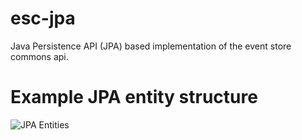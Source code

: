 # esc-jpa
Java Persistence API (JPA) based implementation of the event store commons api.

# Example JPA entity structure
![JPA Entities](https://raw.github.com/fuinorg/event-store-commons/master/jpa/src/main/doc/esc-jpa-example.png)
